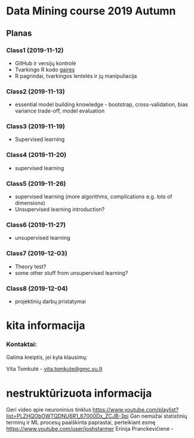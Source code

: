 # Data Mining course 2019 Autumn

## Planas

### Class1 (2019-11-12)
* GitHub ir versijų kontrolė
* Tvarkingo R kodo [gaires](https://google.github.io/styleguide/Rguide.html)
* R pagrindai, tvarkingos lentelės ir jų manipuliacija

### Class2 (2019-11-13)
* essential model building knowledge - bootstrap, cross-validation, bias variance trade-off, model evaluation

### Class3 (2019-11-19)
* Supervised learning 

### Class4 (2019-11-20)
* supervised learning 

### Class5 (2019-11-26)
* supervised learning (more algorithms, complications e.g. lots of dimensions)
* Unsupervised learning introduction?

### Class6 (2019-11-27)
* unsupervised learning

### Class7 (2019-12-03)
* Theory test?
* some other stuff from unsupervised learning?

### Class8 (2019-12-04)
* projektinių darbų pristatymai


# kita informacija

### Kontaktai:
Galima kreiptis, jei kyla klausimų:

Vita Tomkutė - vita.tomkute@gmc.vu.lt


# nestruktūrizuota informacija
Geri video apie neuroninius tinklus https://www.youtube.com/playlist?list=PLZHQObOWTQDNU6R1_67000Dx_ZCJB-3pi
Gan nemažai statistinių terminų ir ML procesų paaiškinta paprastai, perteikiant esmę https://www.youtube.com/user/joshstarmer
Erinija Pranckevičienė - 





